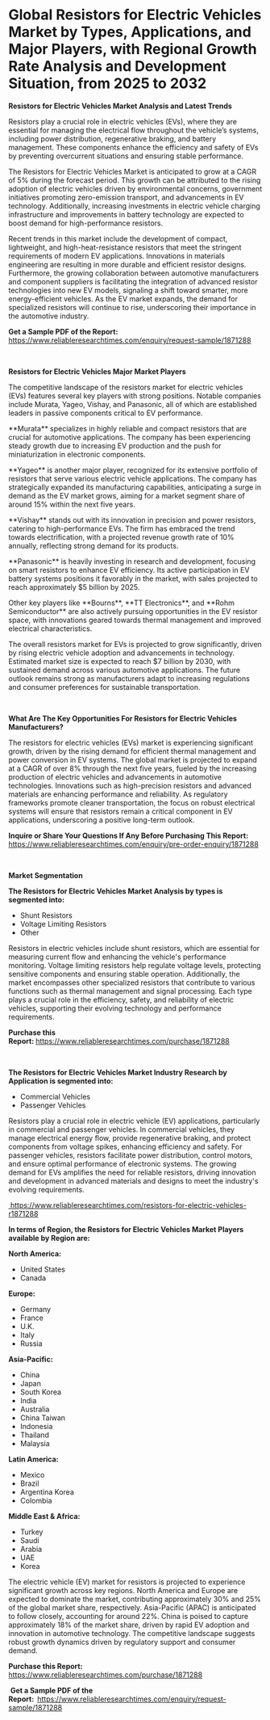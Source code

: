 <p><h1>Global Resistors for Electric Vehicles Market by Types, Applications, and Major Players, with Regional Growth Rate Analysis and Development Situation, from 2025 to 2032</h1></p><p><strong>Resistors for Electric Vehicles Market Analysis and Latest Trends</strong></p>
<p><p>Resistors play a crucial role in electric vehicles (EVs), where they are essential for managing the electrical flow throughout the vehicle’s systems, including power distribution, regenerative braking, and battery management. These components enhance the efficiency and safety of EVs by preventing overcurrent situations and ensuring stable performance.</p><p>The Resistors for Electric Vehicles Market is anticipated to grow at a CAGR of 5% during the forecast period. This growth can be attributed to the rising adoption of electric vehicles driven by environmental concerns, government initiatives promoting zero-emission transport, and advancements in EV technology. Additionally, increasing investments in electric vehicle charging infrastructure and improvements in battery technology are expected to boost demand for high-performance resistors.</p><p>Recent trends in this market include the development of compact, lightweight, and high-heat-resistance resistors that meet the stringent requirements of modern EV applications. Innovations in materials engineering are resulting in more durable and efficient resistor designs. Furthermore, the growing collaboration between automotive manufacturers and component suppliers is facilitating the integration of advanced resistor technologies into new EV models, signaling a shift toward smarter, more energy-efficient vehicles. As the EV market expands, the demand for specialized resistors will continue to rise, underscoring their importance in the automotive industry.</p></p>
<p><strong>Get a Sample PDF of the Report:&nbsp;</strong> <a href="https://www.reliableresearchtimes.com/enquiry/request-sample/1871288?utm_campaign=2298&utm_medium=2&utm_source=Github&utm_content=ia&utm_term=15042025&utm_id=resistors-for-electric-vehicles">https://www.reliableresearchtimes.com/enquiry/request-sample/1871288</a></p>
<p>&nbsp;</p>
<p><strong>Resistors for Electric Vehicles Major Market Players</strong></p>
<p><p>The competitive landscape of the resistors market for electric vehicles (EVs) features several key players with strong positions. Notable companies include Murata, Yageo, Vishay, and Panasonic, all of which are established leaders in passive components critical to EV performance.</p><p>**Murata** specializes in highly reliable and compact resistors that are crucial for automotive applications. The company has been experiencing steady growth due to increasing EV production and the push for miniaturization in electronic components.</p><p>**Yageo** is another major player, recognized for its extensive portfolio of resistors that serve various electric vehicle applications. The company has strategically expanded its manufacturing capabilities, anticipating a surge in demand as the EV market grows, aiming for a market segment share of around 15% within the next five years.</p><p>**Vishay** stands out with its innovation in precision and power resistors, catering to high-performance EVs. The firm has embraced the trend towards electrification, with a projected revenue growth rate of 10% annually, reflecting strong demand for its products.</p><p>**Panasonic** is heavily investing in research and development, focusing on smart resistors to enhance EV efficiency. Its active participation in EV battery systems positions it favorably in the market, with sales projected to reach approximately $5 billion by 2025.</p><p>Other key players like **Bourns**, **TT Electronics**, and **Rohm Semiconductor** are also actively pursuing opportunities in the EV resistor space, with innovations geared towards thermal management and improved electrical characteristics.</p><p>The overall resistors market for EVs is projected to grow significantly, driven by rising electric vehicle adoption and advancements in technology. Estimated market size is expected to reach $7 billion by 2030, with sustained demand across various automotive applications. The future outlook remains strong as manufacturers adapt to increasing regulations and consumer preferences for sustainable transportation.</p></p>
<p>&nbsp;</p>
<p><strong>What Are The Key Opportunities For Resistors for Electric Vehicles Manufacturers?</strong></p>
<p><p>The resistors for electric vehicles (EVs) market is experiencing significant growth, driven by the rising demand for efficient thermal management and power conversion in EV systems. The global market is projected to expand at a CAGR of over 8% through the next five years, fueled by the increasing production of electric vehicles and advancements in automotive technologies. Innovations such as high-precision resistors and advanced materials are enhancing performance and reliability. As regulatory frameworks promote cleaner transportation, the focus on robust electrical systems will ensure that resistors remain a critical component in EV applications, underscoring a positive long-term outlook.</p></p>
<p><strong>Inquire or Share Your Questions If Any Before Purchasing This Report:</strong> <a href="https://www.reliableresearchtimes.com/enquiry/pre-order-enquiry/1871288?utm_campaign=2298&utm_medium=2&utm_source=Github&utm_content=ia&utm_term=15042025&utm_id=resistors-for-electric-vehicles">https://www.reliableresearchtimes.com/enquiry/pre-order-enquiry/1871288</a></p>
<p>&nbsp;</p>
<p><strong>Market Segmentation</strong></p>
<p><strong>The Resistors for Electric Vehicles Market Analysis by types is segmented into:</strong></p>
<p><ul><li>Shunt Resistors</li><li>Voltage Limiting Resistors</li><li>Other</li></ul></p>
<p><p>Resistors in electric vehicles include shunt resistors, which are essential for measuring current flow and enhancing the vehicle's performance monitoring. Voltage limiting resistors help regulate voltage levels, protecting sensitive components and ensuring stable operation. Additionally, the market encompasses other specialized resistors that contribute to various functions such as thermal management and signal processing. Each type plays a crucial role in the efficiency, safety, and reliability of electric vehicles, supporting their evolving technology and performance requirements.</p></p>
<p><strong>Purchase this Report:&nbsp;</strong><a href="https://www.reliableresearchtimes.com/purchase/1871288?utm_campaign=2298&utm_medium=2&utm_source=Github&utm_content=ia&utm_term=15042025&utm_id=resistors-for-electric-vehicles">https://www.reliableresearchtimes.com/purchase/1871288</a></p>
<p>&nbsp;</p>
<p><strong>The Resistors for Electric Vehicles Market Industry Research by Application is segmented into:</strong></p>
<p><ul><li>Commercial Vehicles</li><li>Passenger Vehicles</li></ul></p>
<p><p>Resistors play a crucial role in electric vehicle (EV) applications, particularly in commercial and passenger vehicles. In commercial vehicles, they manage electrical energy flow, provide regenerative braking, and protect components from voltage spikes, enhancing efficiency and safety. For passenger vehicles, resistors facilitate power distribution, control motors, and ensure optimal performance of electronic systems. The growing demand for EVs amplifies the need for reliable resistors, driving innovation and development in advanced materials and designs to meet the industry's evolving requirements.</p></p>
<p><a href="https://www.reliableresearchtimes.com/resistors-for-electric-vehicles-r1871288?utm_campaign=2298&utm_medium=2&utm_source=Github&utm_content=ia&utm_term=15042025&utm_id=resistors-for-electric-vehicles">&nbsp;https://www.reliableresearchtimes.com/resistors-for-electric-vehicles-r1871288</a></p>
<p><strong>In terms of Region, the Resistors for Electric Vehicles Market Players available by Region are:</strong></p>
<p>
    <p> <strong> North America: </strong>
        <ul>
            <li>United States</li>
            <li>Canada</li>
        </ul>
        </p> 
    <p> <strong> Europe: </strong>
        <ul>
            <li>Germany</li>
            <li>France</li>
            <li>U.K.</li>
            <li>Italy</li>
            <li>Russia</li>
        </ul>
        </p> 
    <p> <strong> Asia-Pacific: </strong>
        <ul>
            <li>China</li>
            <li>Japan</li>
            <li>South Korea</li>
            <li>India</li>
            <li>Australia</li>
            <li>China Taiwan</li>
            <li>Indonesia</li>
            <li>Thailand</li>
            <li>Malaysia</li>
        </ul>
        </p> 
    <p> <strong> Latin America: </strong>
        <ul>
            <li>Mexico</li>
            <li>Brazil</li>
            <li>Argentina Korea</li>
            <li>Colombia</li>
        </ul>
        </p> 
    <p> <strong> Middle East & Africa: </strong>
        <ul>
            <li>Turkey</li>
            <li>Saudi</li>
            <li>Arabia</li>
            <li>UAE</li>
            <li>Korea</li>
        </ul>
    </p>
    </p>
<p><p>The electric vehicle (EV) market for resistors is projected to experience significant growth across key regions. North America and Europe are expected to dominate the market, contributing approximately 30% and 25% of the global market share, respectively. Asia-Pacific (APAC) is anticipated to follow closely, accounting for around 22%. China is poised to capture approximately 18% of the market share, driven by rapid EV adoption and innovation in automotive technology. The competitive landscape suggests robust growth dynamics driven by regulatory support and consumer demand.</p></p>
<p><strong>Purchase this Report: </strong><a href="https://www.reliableresearchtimes.com/purchase/1871288?utm_campaign=2298&utm_medium=2&utm_source=Github&utm_content=ia&utm_term=15042025&utm_id=resistors-for-electric-vehicles">https://www.reliableresearchtimes.com/purchase/1871288</a></p>
<p>&nbsp;<strong>Get a Sample PDF of the Report:&nbsp;&nbsp;</strong><a href="https://www.reliableresearchtimes.com/enquiry/request-sample/1871288?utm_campaign=2298&utm_medium=2&utm_source=Github&utm_content=ia&utm_term=15042025&utm_id=resistors-for-electric-vehicles">https://www.reliableresearchtimes.com/enquiry/request-sample/1871288</a></p>
<p><strong></strong></p>
<p><p></p><p></p><p></p></p>